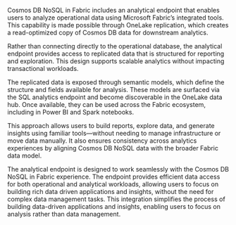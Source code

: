 Cosmos DB NoSQL in Fabric includes an analytical endpoint that enables users to analyze operational data using Microsoft Fabric’s integrated tools. This capability is made possible through OneLake replication, which creates a read-optimized copy of Cosmos DB data for downstream analytics.

Rather than connecting directly to the operational database, the analytical endpoint provides access to replicated data that is structured for reporting and exploration. This design supports scalable analytics without impacting transactional workloads.

The replicated data is exposed through semantic models, which define the structure and fields available for analysis. These models are surfaced via the SQL analytics endpoint and become discoverable in the OneLake data hub. Once available, they can be used across the Fabric ecosystem, including in Power BI and Spark notebooks.

This approach allows users to build reports, explore data, and generate insights using familiar tools—without needing to manage infrastructure or move data manually. It also ensures consistency across analytics experiences by aligning Cosmos DB NoSQL data with the broader Fabric data model.

The analytical endpoint is designed to work seamlessly with the Cosmos DB NoSQL in Fabric experience. The endpoint provides efficient data access for both operational and analytical workloads, allowing users to focus on building rich data driven applications and insights, without the need for complex data management tasks. This integration simplifies the process of building data-driven applications and insights, enabling users to focus on analysis rather than data management.
